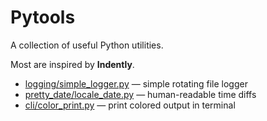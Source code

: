 # Pytools

A collection of useful Python utilities.

Most are inspired by __Indently__.

- [logging/simple_logger.py](logging/simple_logger.py) — simple rotating file logger
- [pretty_date/locale_date.py](pretty_date/locale_date.py) — human-readable time diffs
- [cli/color_print.py](cli/color_print.py) — print colored output in terminal
